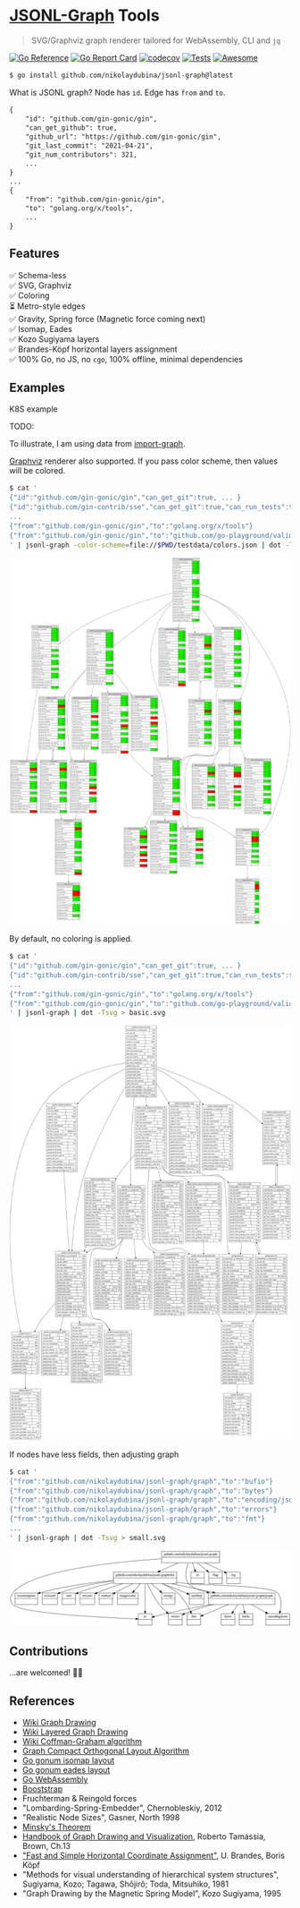 # [JSONL-Graph](https://example.com) Tools

> SVG/Graphviz graph renderer tailored for WebAssembly, CLI and `jq`

[![Go Reference](https://pkg.go.dev/badge/github.com/nikolaydubina/jsonl-graph.svg)](https://pkg.go.dev/github.com/nikolaydubina/jsonl-graph)
[![Go Report Card](https://goreportcard.com/badge/github.com/nikolaydubina/jsonl-graph)](https://goreportcard.com/report/github.com/nikolaydubina/jsonl-graph)
[![codecov](https://codecov.io/gh/nikolaydubina/jsonl-graph/branch/main/graph/badge.svg?token=gU3DUNXgX3)](https://codecov.io/gh/nikolaydubina/jsonl-graph)
[![Tests](https://github.com/nikolaydubina/jsonl-graph/workflows/Tests/badge.svg)](https://github.com/nikolaydubina/jsonl-graph/actions)
[![Awesome](https://cdn.rawgit.com/sindresorhus/awesome/d7305f38d29fed78fa85652e3a63e154dd8e8829/media/badge.svg)](https://github.com/avelino/awesome-go#science-and-data-analysis)

```bash
$ go install github.com/nikolaydubina/jsonl-graph@latest
```

What is JSONL graph? Node has `id`. Edge has `from` and `to`.
```
{
    "id": "github.com/gin-gonic/gin",
    "can_get_github": true,
    "github_url": "https://github.com/gin-gonic/gin",
    "git_last_commit": "2021-04-21",
    "git_num_contributors": 321,
    ...
}
...
{
    "from": "github.com/gin-gonic/gin",
    "to": "golang.org/x/tools",
    ...
}
```

## Features

✅ Schema-less  
✅ SVG, Graphviz  
✅ Coloring  
⏳ Metro-style edges  
✅ Gravity, Spring force (Magnetic force coming next)    
✅ Isomap, Eades  
✅ Kozo Sugiyama layers  
✅ Brandes-Köpf horizontal layers assignment  
✅ 100% Go, no JS, no `cgo`, 100% offline, minimal dependencies  

## Examples

K8S example

TODO:

To illustrate, I am using data from [import-graph](github.com/nikolaydubina/import-graph). 

[Graphviz](https://graphviz.org/download/) renderer also supported. If you pass color scheme, then values will be colored.
```bash
$ cat '
{"id":"github.com/gin-gonic/gin","can_get_git":true, ... }
{"id":"github.com/gin-contrib/sse","can_get_git":true,"can_run_tests":true ... }
...
{"from":"github.com/gin-gonic/gin","to":"golang.org/x/tools"}
{"from":"github.com/gin-gonic/gin","to":"github.com/go-playground/validator/v10"}
' | jsonl-graph -color-scheme=file://$PWD/testdata/colors.json | dot -Tsvg > colored.svg
```
![gin-color](./testdata/gin_color.svg)

By default, no coloring is applied.
```bash
$ cat '
{"id":"github.com/gin-gonic/gin","can_get_git":true, ... }
{"id":"github.com/gin-contrib/sse","can_get_git":true,"can_run_tests":true ... }
...
{"from":"github.com/gin-gonic/gin","to":"golang.org/x/tools"}
{"from":"github.com/gin-gonic/gin","to":"github.com/go-playground/validator/v10"}
' | jsonl-graph | dot -Tsvg > basic.svg
```
![gin-nocolor](./testdata/gin_nocolor.svg)

If nodes have less fields, then adjusting graph

```bash
$ cat '
{"from":"github.com/nikolaydubina/jsonl-graph/graph","to":"bufio"}
{"from":"github.com/nikolaydubina/jsonl-graph/graph","to":"bytes"}
{"from":"github.com/nikolaydubina/jsonl-graph/graph","to":"encoding/json"}
{"from":"github.com/nikolaydubina/jsonl-graph/graph","to":"errors"}
{"from":"github.com/nikolaydubina/jsonl-graph/graph","to":"fmt"}
...
' | jsonl-graph | dot -Tsvg > small.svg
```

![small](./testdata/small.svg)

## Contributions

...are welcomed! 🙌🏻

## References

- [Wiki Graph Drawing](https://en.wikipedia.org/wiki/Graph_drawing)
- [Wiki Layered Graph Drawing](https://en.wikipedia.org/wiki/Layered_graph_drawing)
- [Wiki Coffman-Graham algorithm](https://en.wikipedia.org/wiki/Coffman–Graham_algorithm)
- [Graph Compact Orthogonal Layout Algorithm](https://arxiv.org/pdf/1807.09368.pdf)
- [Go gonum isomap layout](https://github.com/gonum/gonum/blob/master/graph/layout/isomap.go)
- [Go gonum eades layout](https://github.com/gonum/gonum/blob/master/graph/layout/eades.go)
- [Go WebAssembly](https://github.com/golang/go/wiki/WebAssembly)
- [Booststrap](https://getbootstrap.com)
- Fruchterman & Reingold forces
- "Lombarding-Spring-Embedder", Chernobleskiy, 2012
- "Realistic Node Sizes", Gasner, North 1998
- [Minsky's Theorem](https://en.wikipedia.org/wiki/Mirsky%27s_theorem)
- [Handbook of Graph Drawing and Visualization](https://cs.brown.edu/people/rtamassi/gdhandbook/), Roberto Tamassia, Brown, Ch.13
- ["Fast and Simple Horizontal Coordinate Assignment"](https://link.springer.com/content/pdf/10.1007/3-540-45848-4_3.pdf), U. Brandes, Boris Köpf
- "Methods for visual understanding of hierarchical system structures", Sugiyama, Kozo; Tagawa, Shôjirô; Toda, Mitsuhiko, 1981
- "Graph Drawing by the Magnetic Spring Model", Kozo Sugiyama, 1995
